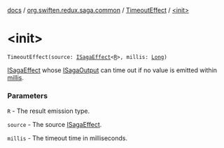 [docs](../../index.md) / [org.swiften.redux.saga.common](../index.md) / [TimeoutEffect](index.md) / [&lt;init&gt;](./-init-.md)

# &lt;init&gt;

`TimeoutEffect(source: `[`ISagaEffect`](../-i-saga-effect.md)`<`[`R`](index.md#R)`>, millis: `[`Long`](https://kotlinlang.org/api/latest/jvm/stdlib/kotlin/-long/index.html)`)`

[ISagaEffect](../-i-saga-effect.md) whose [ISagaOutput](../-i-saga-output/index.md) can time out if no value is emitted within [millis](millis.md).

### Parameters

`R` - The result emission type.

`source` - The source [ISagaEffect](../-i-saga-effect.md).

`millis` - The timeout time in milliseconds.